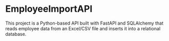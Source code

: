 # EmployeeImportAPI
This project is a Python-based API built with FastAPI and SQLAlchemy that reads employee data from an Excel/CSV file and inserts it into a relational database.
